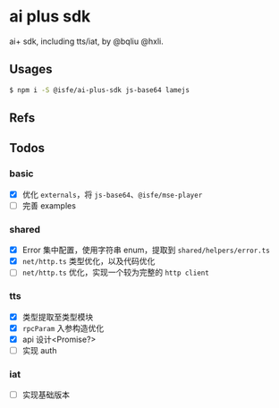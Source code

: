 # ai plus sdk

ai+ sdk, including tts/iat, by @bqliu @hxli.

## Usages

```bash
$ npm i -S @isfe/ai-plus-sdk js-base64 lamejs
```

## Refs

## Todos

### basic

- [x] 优化 `externals`，将 `js-base64`、`@isfe/mse-player`
- [ ] 完善 examples

### shared

- [x] Error 集中配置，使用字符串 enum，提取到 `shared/helpers/error.ts`
- [x] `net/http.ts` 类型优化，以及代码优化
- [ ] `net/http.ts` 优化，实现一个较为完整的 `http client`

### tts

- [x] 类型提取至类型模块
- [x] `rpcParam` 入参构造优化
- [x] api 设计<Promise?>
- [ ] 实现 auth

### iat

- [ ] 实现基础版本
